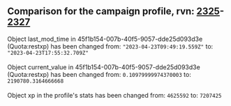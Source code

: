 ## Comparison for the campaign profile, rvn: [2325](https://github.com/PRO100KatYT/FortniteProfileRevisions/tree/main/profiles/campaign/2325%20campaign.json)-[2327](https://github.com/PRO100KatYT/FortniteProfileRevisions/tree/main/profiles/campaign/2327%20campaign.json)

Object last_mod_time in 45f1b154-007b-40f5-9057-dde25d093d3e (Quota:restxp) has been changed from: `"2023-04-23T09:49:19.559Z"` to: `"2023-04-23T17:55:32.709Z"`
<br><br>
Object current_value in 45f1b154-007b-40f5-9057-dde25d093d3e (Quota:restxp) has been changed from: `0.10979999974370003` to: `2190780.3164666668`
<br><br>
Object xp in the profile's stats has been changed from: `4625592` to: `7207425`
<br><br>
